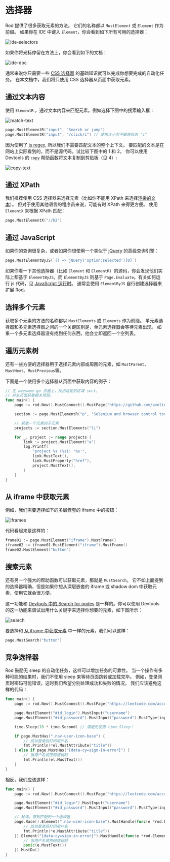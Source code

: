 # 选择器

Rod 提供了很多获取元素的方法。 它们的名称都以 `MustElement` 或 `Element` 作为前缀。 如果你在 IDE 中键入 `Element`，你会看到如下所有可用的选择器：

![ide-selectors](ide-selectors.png)

如果你将光标停留在方法上，你会看到如下的文档：

![ide-doc](ide-doc.png)

通常来说你只需要一些 [CSS 选择器](css-selector) 的基础知识就可以完成你想要完成的自动化任务。 在本文档中，我们将只使用 CSS 选择器从页面中获取元素。

## 通过文本内容

使用 `ElementR` ，通过文本内容来匹配元素。例如选择下图中的搜索输入框：

![match-text](match-text.png)

```go
page.MustElementR("input", "Search or jump")
page.MustElementR("input", "/click/i") // 使用大小写不敏感标志 "i"
```

因为使用了 [js regex](https://developer.mozilla.org/en-US/docs/Web/JavaScript/Reference/Global_Objects/RegExp), 所以我们不需要匹配文本的整个上下文。 要匹配的文本是在网站上实际看到的，而不是源代码。试比较下图中的 1 和 2。 你可以使用 Devtools 的 `copy` 帮助函数将文本复制到剪贴板（见 4）:

![copy-text](copy-text.png)

## 通过 XPath

我们推荐使用 CSS 选择器来选择元素（比如你不能用 XPath 来选择[渲染的文本](https://stackoverflow.com/questions/51992258/xpath-to-find-pseudo-element-after-in-side-a-div-element-with-out-any-content/51993454)）。 但对于使用其他语言的程序员来说，可能有时 XPath 来得更方便。 使用 `ElementX` 来根据 XPath 匹配：

```go
page.MustElementX("//h2")
```

## 通过 JavaScript

如果你的查询很复杂，或者如果你想使用一个类似于 [jQuery](https://jquery.com/) 的高级查询引擎：

```go
page.MustElementByJS(`() => jQuery('option:selected')[0]`)
```

如果你看一下其他选择器（比如 `Element` 和 `ElementR`）的源码，你会发现他们实际上都基于 `ElementByJS`，而 `ElementByJS` 则基于 `Page.Evaluate`。有关如何运行 js 代码，见 [JavaScript 运行时](/javascript-runtime.md)。 通常会使用 `ElementByJS` 自行创建选择器来扩展 Rod。

## 选择多个元素

获取多个元素的方法的名称都以 `MustElements` 或 `Elements` 作为前缀。 单元素选择器和多元素选择器之间的一个关键区别是，单元素选择器会等待元素出现。 如果一个多元素选择器没有找到任何东西，他会立即返回一个空列表。

## 遍历元素树

还有一些方便的选择器用于选择元素内部或周围的元素，如 `MustParent`、`MustNext`、`MustPrevious`等。

下面是一个使用多个选择器从页面中获取内容的例子：

```go
// 在 awesome-go 页面上，找出指定的区域 sect，
// 并从页面获取相关项目。
func main() {
    page := rod.New().MustConnect().MustPage("https://github.com/avelino/awesome-go")

    section := page.MustElementR("p", "Selenium and browser control tools").MustNext()

    // 获取一个元素的子元素
    projects := section.MustElements("li")

    for _, project := range projects {
        link := project.MustElement("a")
        log.Printf(
            "project %s (%s): '%s'",
            link.MustText(),
            link.MustProperty("href"),
            project.MustText(),
        )
    }
}
```

## 从 iframe 中获取元素

例如，我们需要选择如下的多层嵌套的 iframe 中的按钮：

![iframes](iframes.png)

代码看起来是这样的：

```go
frame01 := page.MustElement("iframe").MustFrame()
iframe02 := iframe01.MustElement("iframe").MustFrame()
frame02.MustElement("button")
```

## 搜索元素

还有另一个强大的帮助函数可以获取元素，那就是 `MustSearch`。 它不如上面提到的选择器精确，但是如果你想从深层嵌套的 iframe 或 shadow dom 中获取元素，使用它就会很方便。

这一功能和 [Devtools 中的 Search for nodes](https://developers.google.com/web/tools/chrome-devtools/dom#search) 是一样的。你可以使用 Devtools 的这一功能来调试出用什么关键字来选择你想要的元素，如下图所示：

![search](search.png)

要选择和 [从 iframe 中获取元素](#get-elements-from-iframes) 中一样的元素，我们可以这样：

```go
page.MustSearch("button")
```

## 竞争选择器

Rod 鼓励无 sleep 的自动化任务，这样可以增加任务的可靠性。 当一个操作有多种可能的结果时，我们不使用 sleep 来等待页面跳转或加载完毕。 例如，登录网页时密码可能错误，这时我们希望分别处理成功和失败的情况。 我们应该避免这样的代码：

```go
func main() {
    page := rod.New().MustConnect().MustPage("https://leetcode.com/accounts/login/")

    page.MustElement("#id_login").MustInput("username")
    page.MustElement("#id_password").MustInput("password").MustType(input.Enter)

    time.Sleep(10 * time.Second) // 请避免使用 time.Sleep！

    if page.MustHas(".nav-user-icon-base") {
        // 成功登录后打印用户名
        fmt.Println(*el.MustAttribute("title"))
    } else if page.MustHas("[data-cy=sign-in-error]") {
        // 当用户名或密码错误时
        fmt.Println(el.MustText())
    }
}
```

相反，我们应该这样：

```go
func main() {
    page := rod.New().MustConnect().MustPage("https://leetcode.com/accounts/login/")

    page.MustElement("#id_login").MustInput("username")
    page.MustElement("#id_password").MustInput("password").MustType(input.Enter)

    // 轮询，直到匹配到一个选择器
    page.Race().Element(".nav-user-icon-base").MustHandle(func(e *rod.Element) {
        // 成功登录后打印用户名
        fmt.Println(*e.MustAttribute("title"))
    }).Element("[data-cy=sign-in-error]").MustHandle(func(e *rod.Element) {
        // 当用户名或密码错误时
        panic(e.MustText())
    }).MustDo()
}
```
